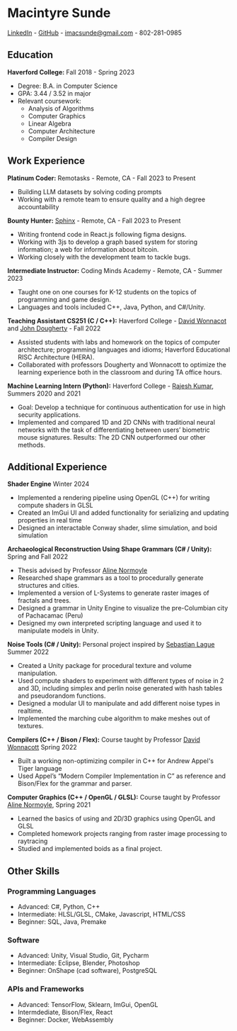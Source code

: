 # Macintyre Sunde

[LinkedIn](https://www.linkedin.com/in/macintyre-sunde-82b13b1a6/) - [GitHub](https://github.com/msunde137) - imacsunde@gmail.com - 802-281-0985

## Education

**Haverford College:** Fall 2018 - Spring 2023
- Degree: B.A. in Computer Science 
- GPA: 3.44 / 3.52 in major
- Relevant coursework: 
	- Analysis of Algorithms
	- Computer Graphics
	- Linear Algebra
	- Computer Architecture
	- Compiler Design

## Work Experience

**Platinum Coder:** Remotasks - Remote, CA - Fall 2023 to Present
- Building LLM datasets by solving coding prompts
- Working with a remote team to ensure quality and a high degree accountability

**Bounty Hunter:** [Sphinx](https://sphinx.chat/) - Remote, CA - Fall 2023 to Present
- Writing frontend code in React.js following figma designs.
- Working with 3js to develop a graph based system for storing information; a web for information about bitcoin.
- Working closely with the development team to tackle bugs.

**Intermediate Instructor:** Coding Minds Academy - Remote, CA - Summer 2023
- Taught one on one courses for K-12 students on the topics of programming and game design.
- Languages and tools included C++, Java, Python, and C#/Unity.

**Teaching Assistant CS251 (C / C++):** Haverford College -  [David Wonnacot](https://www.haverford.edu/users/dwonnaco) and [John Dougherty](https://www.haverford.edu/users/jdougher) - Fall 2022
- Assisted students with labs and homework on the topics of computer architecture; programming languages and idioms; Haverford Educational RISC Architecture (HERA).
- Collaborated with professors Dougherty and Wonnacott to optimize the learning experience both in the classroom and during TA office hours.

**Machine Learning Intern (Python):** Haverford College - [Rajesh Kumar](https://www.linkedin.com/in/raj28sep/), Summers 2020 and 2021
- Goal: Develop a technique for continuous authentication for use in high security applications.
- Implemented and compared 1D and 2D CNNs with traditional neural networks with the task of differentiating between users’ biometric mouse signatures. Results: The 2D CNN outperformed our other methods.

## Additional Experience

**Shader Engine** Winter 2024
- Implemented a rendering pipeline using OpenGL (C++) for writing compute shaders in GLSL
- Created an ImGui UI and added functionality for serializing and updating properties in real time
- Designed an interactable Conway shader, slime simulation, and boid simulation 


**Archaeological Reconstruction Using Shape Grammars (C# / Unity):** Spring and Fall 2022
- Thesis advised by Professor [Aline Normoyle](https://alinen.net/) 
- Researched shape grammars as a tool to procedurally generate structures and cities.
- Implemented a version of L-Systems to generate raster images of fractals and trees. 
- Designed a grammar in Unity Engine to visualize the pre-Columbian city of Pachacamac (Peru) 
- Designed my own interpreted scripting language and used it to manipulate models in Unity.

**Noise Tools (C# / Unity):** Personal project inspired by [Sebastian Lague](https://www.youtube.com/playlist?list=PLFt_AvWsXl0eBW2EiBtl_sxmDtSgZBxB3) Summer 2022
- Created a Unity package for procedural texture and volume manipulation.
- Used compute shaders to experiment with different types of noise in 2 and 3D, including simplex and perlin noise generated with hash tables and pseudorandom functions.
- Designed a modular UI to manipulate and add different noise types in realtime. 
- Implemented the marching cube algorithm to make meshes out of textures.

**Compilers (C++ / Bison / Flex):** Course taught by Professor [David Wonnacott](https://www.haverford.edu/users/dwonnaco) Spring 2022 
- Built a working non-optimizing compiler in C++ for Andrew Appel's Tiger language
- Used Appel’s “Modern Compiler Implementation in C” as reference and Bison/Flex for the grammar and parser.

**Computer Graphics (C++ / OpenGL / GLSL):** Course taught by Professor [Aline Normoyle](https://alinen.net/), Spring 2021
- Learned the basics of using and 2D/3D graphics using OpenGL and GLSL
- Completed homework projects ranging from raster image processing to raytracing 
- Studied and implemented boids as a final project.

## Other Skills 

### Programming Languages
- Advanced: C#, Python, C++
- Intermediate: HLSL/GLSL, CMake, Javascript, HTML/CSS
- Beginner: SQL, Java, Premake

### Software
- Advanced: Unity, Visual Studio, Git, Pycharm
- Intermediate: Eclipse, Blender, Photoshop
- Beginner: OnShape (cad software), PostgreSQL

### APIs and Frameworks
- Advanced: TensorFlow, Sklearn, ImGui, OpenGL
- Intermdediate, Bison/Flex, React
- Beginner: Docker, WebAssembly
